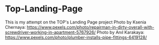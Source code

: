 # Top-Landing-Page
This is my attempt on the TOP's Landing Page project 
Photo by Ksenia Chernaya: https://www.pexels.com/photo/repairman-in-dirty-overall-with-screwdriver-working-in-apartment-5767926/
Photo by Anıl Karakaya: https://www.pexels.com/photo/plumber-installs-pipe-fittings-6419128/